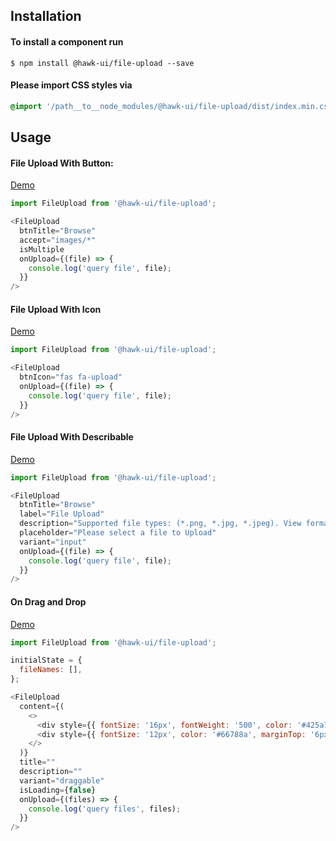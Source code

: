 ## Installation


#### To install a component run
`$ npm install @hawk-ui/file-upload --save`


#### Please import CSS styles via
```scss noeditor
@import '/path__to__node_modules/@hawk-ui/file-upload/dist/index.min.css
```


## Usage


#### File Upload With Button:
[Demo](https://hawk.oncrypt.co/#!/FileUpload/1)
```js static
import FileUpload from '@hawk-ui/file-upload';
```
```js
<FileUpload
  btnTitle="Browse"
  accept="images/*"
  isMultiple
  onUpload={(file) => {
    console.log('query file', file);
  }}
/>
```


#### File Upload With Icon
[Demo](https://hawk.oncrypt.co/#!/FileUpload/3)
```js static
import FileUpload from '@hawk-ui/file-upload';
```
```js
<FileUpload
  btnIcon="fas fa-upload"
  onUpload={(file) => {
    console.log('query file', file);
  }}
/>
```


#### File Upload With Describable
[Demo](https://hawk.oncrypt.co/#!/FileUpload/5)
```js static
import FileUpload from '@hawk-ui/file-upload';
```
```js
<FileUpload
  btnTitle="Browse"
  label="File Upload"
  description="Supported file types: (*.png, *.jpg, *.jpeg). View format instructions."
  placeholder="Please select a file to Upload"
  variant="input"
  onUpload={(file) => {
    console.log('query file', file);
  }}
/>
```


#### On Drag and Drop
[Demo](https://hawk.oncrypt.co/#!/FileUpload/7)
```js static
import FileUpload from '@hawk-ui/file-upload';
```
```js
initialState = {
  fileNames: [],
};

<FileUpload
  content={(
    <>
      <div style={{ fontSize: '16px', fontWeight: '500', color: '#425a70' }}>Drag and Drop Image Here</div>
      <div style={{ fontSize: '12px', color: '#66788a', marginTop: '6px' }}>Supported file types: (*.png, *.jpg, *.jpeg). View format instructions.</div>
    </>
  )}
  title=""
  description=""
  variant="draggable"
  isLoading={false}
  onUpload={(files) => {
    console.log('query files', files);
  }}
/>
```